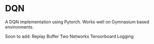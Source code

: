 # DQN
A DQN implementation using Pytorch. Works well on Gymnasium based environments.

Soon to add:
Replay Buffer
Two Networks
Tensorboard Logging
